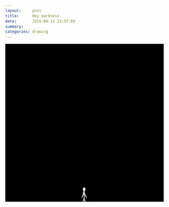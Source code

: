 ```yaml
---
layout:     post
title:      Hey darkness
date:       2015-06-12 23:57:09
summary:    
categories: drawing
---
```

![Hey darkness](/images/blog/Hey-darkness.png "I am totally confused about my incompetence.")